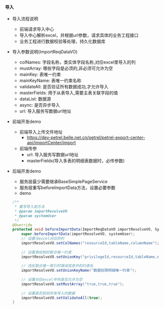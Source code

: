 #### 导入
- 导入流程说明
    - 前端请求导入中心
    - 导入中心解析excel，并根据url参数，请求具体的业务工程接口
    - 业务工程进行数据校验等处理，持久化数据库
- 导入参数说明(ImportReqDataVO)
    - colNames: 字段名称，类实体字段名称,对应excel里导入的列
    - mustArray: 哪些字段是必须的,非必须可允许为空
    - mainKey: 表唯一约束
    - mainKeyName: 表唯一约束名称
    - validateAll: 是否验证所有数据成功,才允许导入
    - masterFields: 用于从表导入,需要主表关联字段的值
    - dataList: 数据源
    - async: 是否异步导入
    - url: 导入服务写数据url地址
    
- 前端开发demo
    - 前端导入上传文件地址
        - https://dev-petrel.belle.net.cn/petrel/petrel-export-center-api/importCenter/import
    - 前端传参
        - url: 导入服务写数据url地址
        - masterFields(导入多表的明细表数据时，必传参数)
        
- 后端开发demo
    - 服务层最少需要继承BaseSimplePageService
    - 服务层重写beforeImportData方法，设置必要参数
    - demo
    ``` java
    /**
     * 重写导入前方法
     * @param importResolveVO
     * @param systemUser
     */
    @Override
    protected void beforeImportData(ImportReqDataVO importResolveVO, SystemUser systemUser) {
        super.beforeImportData(importResolveVO, systemUser);
        // 设置与excel对应的列
        importResolveVO.setColNames("resourceId,tableName,columnName");
        
        // 设置表结构的联合唯一约束
        importResolveVO.setUnionKey("privilegeId,resourceId,tableName,columnName");
        
        // 违反联合唯一索引时错误信息中的约束名
        importResolveVO.setUnionKeyName("数据权限明细唯一约束");
        
        // 设置对应excel中列是否允许为空
        importResolveVO.setMustArray("true,true,true");
        
        // 设置是否校验所有导入的数据
        importResolveVO.setValidateAll(true);
    }
    ```